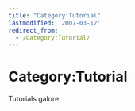 ```yaml
---
title: "Category:Tutorial"
lastmodified: '2007-03-12'
redirect_from:
  - /Category:Tutorial/
---
```


Category:Tutorial
=================

Tutorials galore

